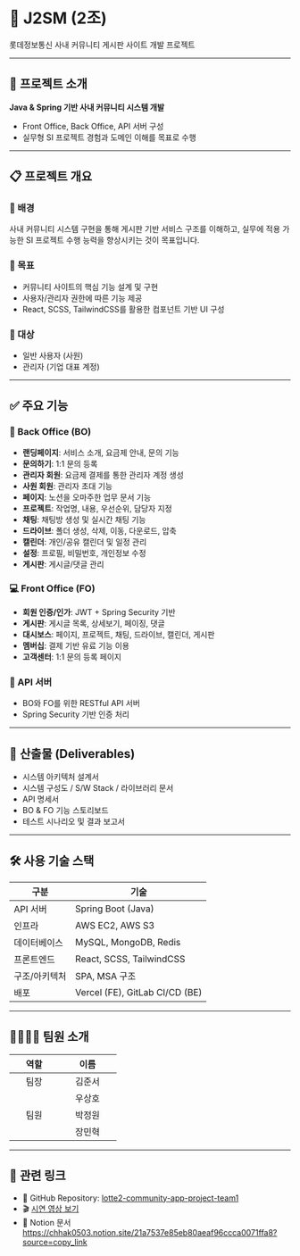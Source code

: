 # 🏢 J2SM (2조)

롯데정보통신 사내 커뮤니티 게시판 사이트 개발 프로젝트

---

## 📌 프로젝트 소개

**Java & Spring 기반 사내 커뮤니티 시스템 개발**  
- Front Office, Back Office, API 서버 구성  
- 실무형 SI 프로젝트 경험과 도메인 이해를 목표로 수행

---

## 📋 프로젝트 개요

### 📎 배경
사내 커뮤니티 시스템 구현을 통해 게시판 기반 서비스 구조를 이해하고, 실무에 적용 가능한 SI 프로젝트 수행 능력을 향상시키는 것이 목표입니다.

### 🎯 목표
- 커뮤니티 사이트의 핵심 기능 설계 및 구현
- 사용자/관리자 권한에 따른 기능 제공
- React, SCSS, TailwindCSS를 활용한 컴포넌트 기반 UI 구성

### 👥 대상
- 일반 사용자 (사원)
- 관리자 (기업 대표 계정)

---

## ✅ 주요 기능

### 🔧 Back Office (BO)

- **랜딩페이지**: 서비스 소개, 요금제 안내, 문의 기능
- **문의하기**: 1:1 문의 등록
- **관리자 회원**: 요금제 결제를 통한 관리자 계정 생성
- **사원 회원**: 관리자 초대 기능
- **페이지**: 노션을 오마주한 업무 문서 기능
- **프로젝트**: 작업명, 내용, 우선순위, 담당자 지정
- **채팅**: 채팅방 생성 및 실시간 채팅 기능
- **드라이브**: 폴더 생성, 삭제, 이동, 다운로드, 압축
- **캘린더**: 개인/공유 캘린더 및 일정 관리
- **설정**: 프로필, 비밀번호, 개인정보 수정
- **게시판**: 게시글/댓글 관리

### 💻 Front Office (FO)

- **회원 인증/인가**: JWT + Spring Security 기반
- **게시판**: 게시글 목록, 상세보기, 페이징, 댓글
- **대시보스**: 페이지, 프로젝트, 채팅, 드라이브, 캘린더, 게시판
- **멤버십**: 결제 기반 유료 기능 이용
- **고객센터**: 1:1 문의 등록 페이지

### 🔗 API 서버
- BO와 FO를 위한 RESTful API 서버
- Spring Security 기반 인증 처리

---

## 🧾 산출물 (Deliverables)

- 시스템 아키텍처 설계서
- 시스템 구성도 / S/W Stack / 라이브러리 문서
- API 명세서
- BO & FO 기능 스토리보드
- 테스트 시나리오 및 결과 보고서

---

## 🛠 사용 기술 스택

| 구분         | 기술                                                    |
|--------------|---------------------------------------------------------|
| API 서버     | Spring Boot (Java)                                      |
| 인프라       | AWS EC2, AWS S3                                 |
| 데이터베이스 | MySQL, MongoDB, Redis                                   |
| 프론트엔드   | React, SCSS, TailwindCSS                                |
| 구조/아키텍처| SPA, MSA 구조                                           |
| 배포         | Vercel (FE), GitLab CI/CD (BE)

---

## 👨‍👩‍👧‍👦 팀원 소개  
<table style="width: 500px;">
  <thead>
    <tr>
      <th>&nbsp;&nbsp;&nbsp;&nbsp;&nbsp;역할&nbsp;&nbsp;&nbsp;&nbsp;&nbsp;</th>
      <th>&nbsp;&nbsp;&nbsp;&nbsp;&nbsp;이름&nbsp;&nbsp;&nbsp;&nbsp;&nbsp;</th>
    </tr>
  </thead>
  <tbody>
    <tr>
      <td>&nbsp;&nbsp;&nbsp;&nbsp;&nbsp;팀장&nbsp;&nbsp;&nbsp;&nbsp;&nbsp;</td>
      <td>&nbsp;&nbsp;&nbsp;&nbsp;&nbsp;김준서&nbsp;&nbsp;&nbsp;&nbsp;&nbsp;</td>
    </tr>
    <tr>
      <td rowspan='3'>&nbsp;&nbsp;&nbsp;&nbsp;&nbsp;팀원&nbsp;&nbsp;&nbsp;&nbsp;&nbsp;</td>
      <td>&nbsp;&nbsp;&nbsp;&nbsp;&nbsp;우상호&nbsp;&nbsp;&nbsp;&nbsp;&nbsp;</td>
    </tr>
    <tr>
      <td>&nbsp;&nbsp;&nbsp;&nbsp;&nbsp;박정원&nbsp;&nbsp;&nbsp;&nbsp;&nbsp;</td>
    </tr>
    <tr>
      <td>&nbsp;&nbsp;&nbsp;&nbsp;&nbsp;장민혁&nbsp;&nbsp;&nbsp;&nbsp;&nbsp;</td>
    </tr>
  </tbody>
</table>


---

## 🔗 관련 링크

- 🔗 GitHub Repository: [lotte2-community-app-project-team1](https://github.com/greenlotte6/lotte2-community-app-project-team1)
- 🎬 [시연 영상 보기]([https://www.youtube.com/watch?v=jYgzeDvy4DM](https://www.youtube.com/watch?v=WkWGYTKDvhs]))
- 📘 Notion 문서 https://chhak0503.notion.site/21a7537e85eb80aeaf96ccca0071ffa8?source=copy_link
